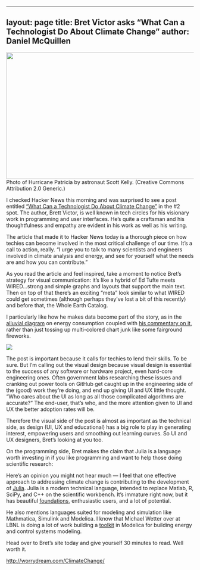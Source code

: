  ---
layout: page
title: Bret Victor asks “What Can a Technologist Do About Climate Change”
author: Daniel McQuillen
---

<div class="image-container">
	<img width="720" height="340" src="assets/hurricane.jpg"  sizes="(max-width: 720px) 100vw, 720px">
	<div class="image-caption">Photo of Hurricane Patricia by astronaut Scott Kelly. (Creative Commons Attribution 2.0 Generic.)</div>		
</div>

I checked Hacker News this morning and was surprised to see a post entitled <a href="http://worrydream.com/ClimateChange/">“What Can a Technologist Do About Climate Change”</a> in the #2 spot. The author, Brett Victor, is well known in tech circles for his visionary work in programming and user interfaces. He’s quite a craftsman and his thoughtfulness and empathy are evident in his work as well as his writing.

The article that made it to Hacker News today is a thorough piece on how techies can become involved in the most critical challenge of our time. It’s a call to action, really. “I urge you to talk to many scientists and engineers involved in climate analysis and energy, and see for yourself what the needs are and how you can contribute.” 

As you read the article and feel inspired, take a moment to notice Bret’s strategy for visual communication: it’s like a hybrid of Ed Tufte meets WIRED…strong and simple graphs and layouts that support the main text. Then on top of that there’s an exciting “meta” look similar to what WIRED could get sometimes (although perhaps they’ve lost a bit of this recently) and before that, the Whole Earth Catalog.

I particularly like how he makes data become part of the story, as in the <a href="https://en.wikipedia.org/wiki/Alluvial_diagram">alluvial diagram</a> on energy consumption coupled with <a href="http://worrydream.com/ClimateChange/#consumption-transportation">his commentary on it</a>, rather than just tossing up multi-colored chart junk like some fairground fireworks.

<img src="assets/bret-victor-diagram.png"/>

The post is important because it calls for techies to lend their skills. To be sure. But I’m calling out the visual design because visual design is essential to the success of any software or hardware project, even hard-core engineering ones. Often government labs researching these issues and cranking out power tools on GitHub get caught up in the engineering side of the (good) work they’re doing, and end up giving UI and UX little thought. “Who cares about the UI as long as all those complicated algorithms are accurate?” The end-user, that’s who, and the more attention given to UI and UX the better adoption rates will be.

Therefore the visual side of the post is almost as important as the technical side, as design (UI, UX and educational) has a big role to play in generating interest, empowering users and smoothing out learning curves. So UI and UX designers, Bret’s looking at you too.

On the programming side, Bret makes the claim that Julia is a language worth investing in if you like programming and want to help those doing scientific research:

Here’s an opinion you might not hear much — I feel that one effective approach to addressing climate change is contributing to the development of <a href="https://web.archive.org/web/20160314190551/http://julialang.org/">Julia</a>. Julia is a modern technical language, intended to replace Matlab, R, SciPy, and C++ on the scientific workbench. It’s immature right now, but it has beautiful <a href="http://arxiv.org/abs/1411.1607">foundations</a>, enthusiastic users, and a lot of potential.

He also mentions languages suited for modeling and simulation like Mathmatica, Simulink and Modelica. I know that Michael Wetter over at LBNL is doing a lot of work building a <a href="https://simulationresearch.lbl.gov/modelica">toolkit</a> in Modelica for building energy and control systems modeling.

Head over to Bret’s site today and give yourself 30 minutes to read. Well worth it.

<a href="http://worrydream.com/ClimateChange/">http://worrydream.com/ClimateChange/</a>